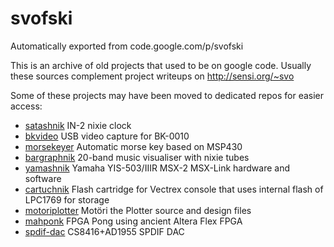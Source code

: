 # svofski
Automatically exported from code.google.com/p/svofski

This is an archive of old projects that used to be on google code. Usually these sources complement project writeups on http://sensi.org/~svo 

Some of these projects may have been moved to dedicated repos for easier access: 
 * [satashnik](https://github.com/svofski/satashnik) IN-2 nixie clock
 * [bkvideo](https://github.com/svofski/bkvideo) USB video capture for BK-0010
 * [morsekeyer](https://github.com/svofski/morsekeyer) Automatic morse key based on MSP430
 * [bargraphnik](https://github.com/svofski/bargraphnik) 20-band music visualiser with nixie tubes
 * [yamashnik](https://github.com/svofski/yamashnik) Yamaha YIS-503/IIIR MSX-2 MSX-Link hardware and software
 * [cartuchnik](https://github.com/svofski/cartuchnik) Flash cartridge for Vectrex console that uses internal flash of LPC1769 for storage
 * [motoriplotter](https://github.com/svofski/motoriplotter) Motöri the Plotter source and design files
 * [mahponk](https://github.com/svofski/mahponk) FPGA Pong using ancient Altera Flex FPGA
 * [spdif-dac](https://github.com/svofski/spdif-dac) CS8416+AD1955 SPDIF DAC
